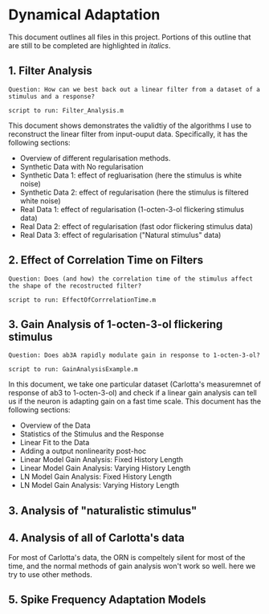 # Dynamical Adaptation

This document outlines all files in this project. Portions of this outline that are still to be completed are highlighted in *italics*.
## 1. Filter Analysis
`Question: How can we best back out a linear filter from a dataset of a stimulus and a response?`

	script to run: Filter_Analysis.m

This document shows demonstrates the validtiy of the algorithms I use to reconstruct the linear filter from input-ouput data. Specifically, it has the following sections: 

* Overview of different regularisation methods.
* Synthetic Data with No regularisation
* Synthetic Data 1: effect of regluarisation (here the stimulus is white noise)
* Synthetic Data 2: effect of regularisation (here the stimulus is filtered white noise)
* Real Data 1: effect of regularisation (1-octen-3-ol flickering stimulus data)
* Real Data 2: effect of regularisation (fast odor flickering stimulus data)
* Real Data 3: effect of regularisation ("Natural stimulus" data)


## 2. Effect of Correlation Time on Filters
`Question: Does (and how) the correlation time of the stimulus affect the shape of the recostructed filter?`

	script to run: EffectOfCorrrelationTime.m


## 3. Gain Analysis of 1-octen-3-ol flickering stimulus

`Question: Does ab3A rapidly modulate gain in response to 1-octen-3-ol?`

	script to run: GainAnalysisExample.m

In this document, we take one particular dataset (Carlotta's measuremnet of response of ab3 to 1-octen-3-ol) and check if a linear gain analysis can tell us if the neuron is adapting gain on a fast time scale. This document has the following sections: 

* Overview of the Data
* Statistics of the Stimulus and the Response
* Linear Fit to the Data
* Adding a output nonlinearity post-hoc
* Linear Model Gain Analysis: Fixed History Length
* Linear Model Gain Analysis: Varying History Length
* LN Model Gain Analysis: Fixed History Length
* LN Model Gain Analysis: Varying History Length




## 3. Analysis of "naturalistic stimulus"

## 4. Analysis of all of Carlotta's data

For most of Carlotta's data, the ORN is compeltely silent for most of the time, and the normal methods of gain analysis won't work so well. here we try to use other methods. 

## 5. Spike Frequency Adaptation Models